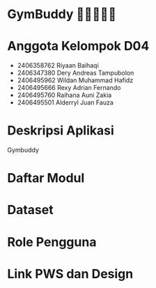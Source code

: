 # GymBuddy 🏋🏽🔥💪🏼

# Anggota Kelompok D04
- 2406358762	Riyaan Baihaqi
- 2406347380	Dery Andreas Tampubolon
- 2406495962	Wildan Muhammad Hafidz
- 2406495666	Rexy Adrian Fernando
- 2406495760	Raihana Auni Zakia
- 2406495501	Alderryl Juan Fauza

# Deskripsi Aplikasi
Gymbuddy 

# Daftar Modul

# Dataset

# Role Pengguna

# Link PWS dan Design
